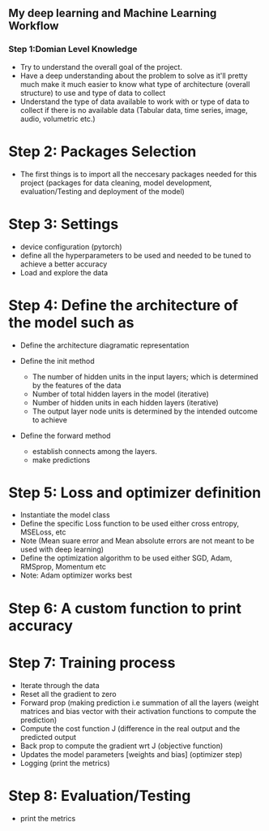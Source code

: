 ## My deep learning and Machine Learning Workflow

### Step 1:Domian Level Knowledge

- Try to understand the overall goal of the project.
- Have a deep understanding about the problem to solve as it'll pretty much make it much easier to know what type of architecture (overall structure) to use and type of data to collect
- Understand the type of data available to work with or type of data to collect if there is no available data (Tabular data, time series, image, audio, volumetric etc.)

# Step 2: Packages Selection

- The first things is to import all the neccesary packages needed for this project (packages for data cleaning, model development, evaluation/Testing and deployment of the model)

# Step 3: Settings

- device configuration (pytorch)
- define all the hyperparameters to be used and needed to be tuned to achieve a better accuracy
- Load and explore the data

# Step 4: Define the architecture of the model such as

- Define the architecture diagramatic representation
- Define the init method

  - The number of hidden units in the input layers; which is determined by the features of the data
  - Number of total hidden layers in the model (iterative)
  - Number of hidden units in each hidden layers (iterative)
  - The output layer node units is determined by the intended outcome to achieve

- Define the forward method
  - establish connects among the layers.
  - make predictions

# Step 5: Loss and optimizer definition

- Instantiate the model class
- Define the specific Loss function to be used either cross entropy, MSELoss, etc
- Note (Mean suare error and Mean absolute errors are not meant to be used with deep learning)
- Define the optimization algorithm to be used either SGD, Adam, RMSprop, Momentum etc
- Note: Adam optimizer works best

# Step 6: A custom function to print accuracy

# Step 7: Training process

- Iterate through the data
- Reset all the gradient to zero
- Forward prop (making prediction i.e summation of all the layers (weight matrices and bias vector with their activation functions to compute the prediction)
- Compute the cost function J (difference in the real output and the predicted output
- Back prop to compute the gradient wrt J (objective function)
- Updates the model parameters [weights and bias] (optimizer step)
- Logging (print the metrics)

# Step 8: Evaluation/Testing

- print the metrics

